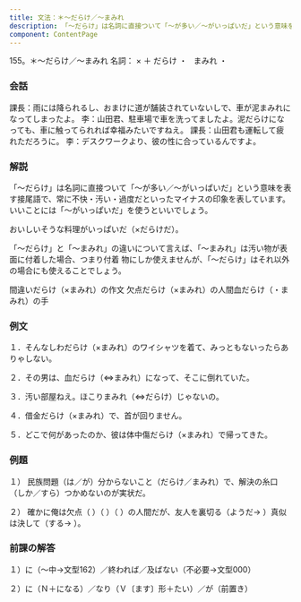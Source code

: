 ```yaml
---
title: 文法：＊～だらけ／～まみれ
description: 「～だらけ」は名詞に直接ついて「～が多い／～がいっぱいだ」という意味を表す接尾語で、常に不快・汚い・過度だといったマイナスの印象を表しています。いいことには「～がいっぱいだ」を使うといいでしょう。
component: ContentPage
---
```



155。＊～だらけ／～まみれ
名詞： × ＋ だらけ ・
  まみれ ・
### 会話
課長：雨には降られるし、おまけに道が舗装されていないしで、車が泥まみれになってしまったよ。
李：山田君、駐車場で車を洗ってましたよ。泥だらけになっても、車に触ってられれば幸福みたいですねえ。 課長：山田君も運転して疲れただろうに。
李：デスクワークより、彼の性に合っているんですよ。
### 解説
「～だらけ」は名詞に直接ついて「～が多い／～がいっぱいだ」という意味を表す接尾語で、常に不快・汚い・過度だといったマイナスの印象を表しています。いいことには「～がいっぱいだ」を使うといいでしょう。

おいしいそうな料理がいっぱいだ（×だらけだ）。

「～だらけ」と「～まみれ」の違いについて言えば、「～まみれ」は汚い物が表面に付着した場合、つまり付着 物にしか使えませんが、「～だらけ」はそれ以外の場合にも使えることでしょう。

間違いだらけ（×まみれ）の作文 欠点だらけ（×まみれ）の人間血だらけ（・まみれ）の手
### 例文
１．そんなしわだらけ（×まみれ）のワイシャツを着て、みっともないったらありゃしない。

２．その男は、血だらけ（⇔まみれ）になって、そこに倒れていた。

３．汚い部屋ねえ。ほこりまみれ（⇔だらけ）じゃないの。

４．借金だらけ（×まみれ）で、首が回りません。

５．どこで何があったのか、彼は体中傷だらけ（×まみれ）で帰ってきた。
### 例題
１） 民族問題（は／が）分からないこと（だらけ／まみれ）で、解決の糸口（しか／すら）つかめないのが実状だ。      

２） 確かに俺は欠点（ ）（ ）（ ）の人間だが、友人を裏切る（ようだ→ ）真似は決して（する→ ）。
### 前課の解答
１）に（～中→文型162）／終われば／及ばない（不必要→文型000）

２）に（Ｎ＋になる）／なり（Ｖ〔ます〕形＋たい）／が（前置き）
